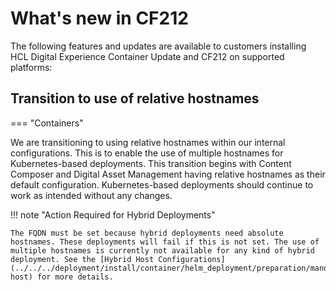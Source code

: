 # What's new in CF212

The following features and updates are available to customers installing HCL Digital Experience Container Update and CF212 on supported platforms:

## Transition to use of relative hostnames

=== "Containers"

We are transitioning to using relative hostnames within our internal configurations. This is to enable the use of multiple hostnames for Kubernetes-based deployments. This transition begins with Content Composer and Digital Asset Management having relative hostnames as their default configuration. Kubernetes-based deployments should continue to work as intended without any changes.

!!! note "Action Required for Hybrid Deployments"

    The FQDN must be set because hybrid deployments need absolute hostnames. These deployments will fail if this is not set. The use of multiple hostnames is currently not available for any kind of hybrid deployment. See the [Hybrid Host Configurations](../../../deployment/install/container/helm_deployment/preparation/mandatory_tasks/prepare_configure_networking/#hybrid-host) for more details.
